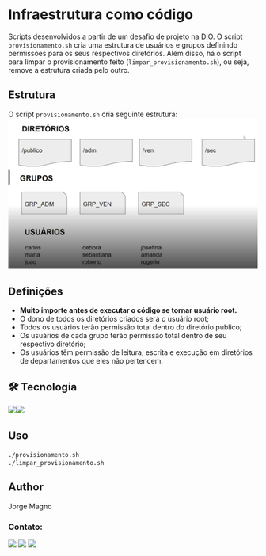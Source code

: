 # Infraestrutura como código

Scripts desenvolvidos a partir de um desafio de projeto na [DIO](https://www.dio.me/). 
O script ```provisionamento.sh``` cria uma estrutura de usuários e grupos definindo permissões para os seus respectivos diretórios. Além disso, há o script para limpar o provisionamento feito (```limpar_provisionamento.sh```), ou seja, remove a estrutura criada pelo outro.

## Estrutura

O script ```provisionamento.sh``` cria seguinte estrutura:
![Estrutura](estrutura.png)

## Definições

- **Muito importe antes de executar o código se tornar usuário root.**
- O dono de todos os diretórios criados será o usuário root;
- Todos os usuários terão permissão total dentro do diretório publico;
- Os usuários de cada grupo terão permissão total dentro de seu respectivo diretório;
- Os usuários têm permissão de leitura, escrita e execução em diretórios de departamentos que eles não pertencem.

## 🛠 Tecnologia
<img src="https://img.shields.io/badge/Linux-FCC624?style=for-the-badge&logo=linux&logoColor=black" /><img src="https://img.shields.io/badge/Shell_Script-121011?style=for-the-badge&logo=gnu-bash&logoColor=white" />

## Uso

```
./provisionamento.sh
./limpar_provisionamento.sh
```

## Author
Jorge Magno

### Contato:
[<img src="https://img.shields.io/badge/linkedin-%230077B5.svg?&style=for-the-badge&logo=linkedin&logoColor=white" />](https://www.linkedin.com/in/jorge-magno-l-moraes-381a19174/) 
[<img src = "https://img.shields.io/badge/instagram-%23E4405F.svg?&style=for-the-badge&logo=instagram&logoColor=white">](https://www.instagram.com/jorgepierrot/?hl=pt-br) 
[<img src = "https://img.shields.io/badge/facebook-%231877F2.svg?&style=for-the-badge&logo=facebook&logoColor=white">](https://www.facebook.com/jorge.magno.7)
